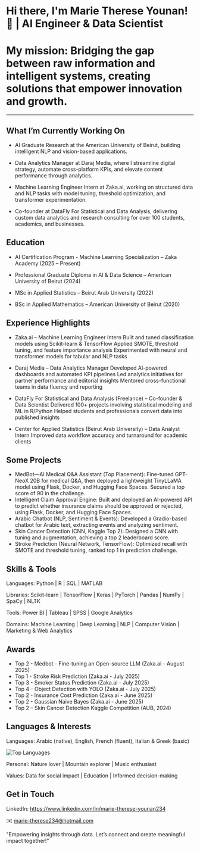 # Hi there, I'm Marie Therese Younan! 👋 | **AI Engineer & Data Scientist**

# My mission: Bridging the gap between raw information and intelligent systems, creating solutions that empower innovation and growth.

---


## What I’m Currently Working On
- AI Graduate Research at the American University of Beirut, building intelligent NLP and vision-based applications.

- Data Analytics Manager at Daraj Media, where I streamline digital strategy, automate cross-platform KPIs, and elevate content performance through analytics.

- Machine Learning Engineer Intern at Zaka.ai, working on structured data and NLP tasks with model tuning, threshold optimization, and transformer experimentation.

- Co-founder at DataFly For Statistical and Data Analysis, delivering custom data analytics and research consulting for over 100 students, academics, and businesses.

## Education
- AI Certification Program - Machine Learning Specialization – Zaka Academy (2025 – Present)

- Professional Graduate Diploma in AI & Data Science – American University of Beirut (2024)

- MSc in Applied Statistics – Beirut Arab University (2022)

- BSc in Applied Mathematics – American University of Beirut (2020)

## Experience Highlights
- Zaka.ai – Machine Learning Engineer Intern
  Built and tuned classification models using Scikit-learn & TensorFlow
  Applied SMOTE, threshold tuning, and feature importance analysis
  Experimented with neural and transformer models for tabular and NLP tasks

- Daraj Media – Data Analytics Manager
  Developed AI-powered dashboards and automated KPI pipelines
  Led analytics initiatives for partner performance and editorial insights
  Mentored cross-functional teams in data fluency and reporting

 - DataFly For Statistical and Data Analysis (Freelance) – Co-founder & Data Scientist
 Delivered 100+ projects involving statistical modeling and ML in R/Python
 Helped students and professionals convert data into published insights

- Center for Applied Statistics (Beirut Arab University) – Data Analyst Intern
  Improved data workflow accuracy and turnaround for academic clients

 ## Some Projects
- MedBot—AI Medical Q&A Assistant (Top Placement): Fine-tuned GPT-NeoX 20B for medical Q&A, then deployed a lightweight TinyLLaMA model using Flask, Docker, and Hugging Face Spaces. Secured a top score of 90 in the challenge. 
- Intelligent Claim Approval Engine: Built and deployed an AI-powered API to predict whether insurance claims should be approved or rejected, using Flask, Docker, and Hugging Face Spaces. 
- Arabic Chatbot (NLP, Sentiment & Events): Developed a Gradio-based chatbot for Arabic text, extracting events and analyzing sentiment. 
- Skin Cancer Detection (CNN, Kaggle Top 2): Designed a CNN with tuning and augmentation, achieving a top 2 leaderboard score. 
- Stroke Prediction (Neural Network, TensorFlow): Optimized recall with SMOTE and threshold tuning, ranked top 1 in prediction challenge. 

## Skills & Tools
Languages: Python | R | SQL | MATLAB

Libraries: Scikit-learn | TensorFlow | Keras | PyTorch | Pandas | NumPy | SpaCy | NLTK

Tools: Power BI | Tableau | SPSS | Google Analytics

Domains: Machine Learning | Deep Learning | NLP | Computer Vision | Marketing & Web Analytics

## Awards
- Top 2 - Medbot - Fine-tuning an Open-source LLM (Zaka.ai - August 2025)
- Top 1 - Stroke Risk Prediction (Zaka.ai - July 2025) 
- Top 3 - Smoker Status Prediction (Zaka.ai - July 2025) 
- Top 4 - Object Detection with YOLO (Zaka.ai - July 2025) 
- Top 2 - Insurance Cost Prediction (Zaka.ai - June 2025) 
- Top 2 - Gaussian Naive Bayes (Zaka.ai - June 2025)
- Top 2 – Skin Cancer Detection Kaggle Competition (AUB, 2024)



## Languages & Interests
Languages: Arabic (native), English, French (fluent), Italian & Greek (basic)

![Top Languages](https://github-readme-stats.vercel.app/api/top-langs/?username=younan-marietherese&layout=compact&theme=blueberry)

Personal: Nature lover | Mountain explorer  | Music enthusiast

Values: Data for social impact | Education | Informed decision-making

## Get in Touch
LinkedIn:
https://www.linkedin.com/in/marie-therese-younan234



✉️ marie-therese234@hotmail.com

"Empowering insights through data. Let’s connect and create meaningful impact together!"
